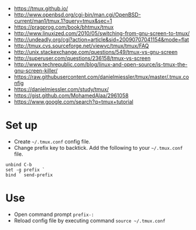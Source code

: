 - https://tmux.github.io/
- http://www.openbsd.org/cgi-bin/man.cgi/OpenBSD-current/man1/tmux.1?query=tmux&sec=1
- https://pragprog.com/book/bhtmux/tmux
- http://www.linuxized.com/2010/05/switching-from-gnu-screen-to-tmux/
- http://undeadly.org/cgi?action=article&sid=20090707041154&mode=flat
- http://tmux.cvs.sourceforge.net/viewvc/tmux/tmux/FAQ
- http://unix.stackexchange.com/questions/549/tmux-vs-gnu-screen
- http://superuser.com/questions/236158/tmux-vs-screen
- http://www.techrepublic.com/blog/linux-and-open-source/is-tmux-the-gnu-screen-killer/
- https://raw.githubusercontent.com/danielmiessler/tmux/master/.tmux.config
- https://danielmiessler.com/study/tmux/
- https://gist.github.com/MohamedAlaa/2961058
- https://www.google.com/search?q=tmux+tutorial

# Set up
- Create `~/.tmux.conf` config file.
- Change prefix key to backtick. Add the following to your `~/.tmux.conf` file.
```
unbind C-b
set -g prefix `
bind ` send-prefix
```

# Use
- Open command prompt `prefix-:`
- Reload config file by executing command `source ~/.tmux.conf`
